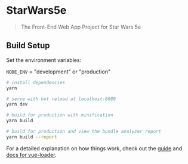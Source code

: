 # StarWars5e

> The Front-End Web App Project for Star Wars 5e

## Build Setup

Set the environment variables:

`NODE_ENV` = "development" or "production"

``` bash
# install dependencies
yarn

# serve with hot reload at localhost:8080
yarn dev

# build for production with minification
yarn build

# build for production and view the bundle analyzer report
yarn build --report
```

For a detailed explanation on how things work, check out the [guide](http://vuejs-templates.github.io/webpack/) and [docs for vue-loader](http://vuejs.github.io/vue-loader).
